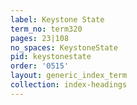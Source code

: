 ```yaml
---
label: Keystone State
term_no: term320
pages: 23|108
no_spaces: KeystoneState
pid: keystonestate
order: '0515'
layout: generic_index_term
collection: index-headings
---
```

